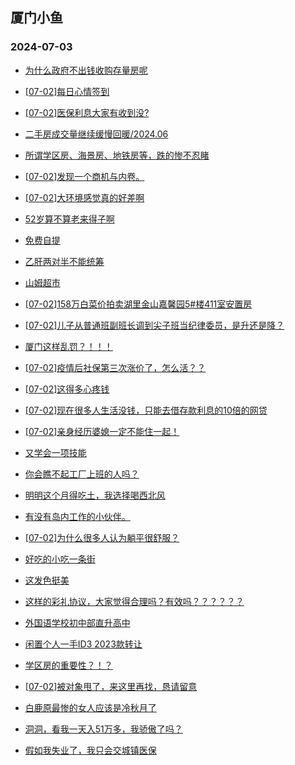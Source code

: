 ## 厦门小鱼 
### 2024-07-03

+ [为什么政府不出钱收购存量房呢](http://bbs.xmfish.com/read-htm-tid-18213018.html)

+ [[07-02]每日心情签到](http://bbs.xmfish.com/read-htm-tid-18212957.html)

+ [[07-02]医保利息大家有收到没?](http://bbs.xmfish.com/read-htm-tid-18213017.html)

+ [二手房成交量继续缓慢回暖/2024.06](http://bbs.xmfish.com/read-htm-tid-18212985.html)

+ [所谓学区房、海景房、地铁房等，跌的惨不忍睹](http://bbs.xmfish.com/read-htm-tid-18213213.html)

+ [[07-02]发现一个商机与内卷。](http://bbs.xmfish.com/read-htm-tid-18213012.html)

+ [[07-02]大环境感觉真的好差啊](http://bbs.xmfish.com/read-htm-tid-18213209.html)

+ [52岁算不算老来得子啊](http://bbs.xmfish.com/read-htm-tid-18213125.html)

+ [免费自提](http://bbs.xmfish.com/read-htm-tid-18213030.html)

+ [乙肝两对半不能统筹](http://bbs.xmfish.com/read-htm-tid-18213039.html)

+ [山姆超市](http://bbs.xmfish.com/read-htm-tid-18213248.html)

+ [[07-02]158万白菜价拍卖湖里金山嘉馨园5#楼411室安置房](http://bbs.xmfish.com/read-htm-tid-18213252.html)

+ [[07-02]儿子从普通班副班长调到尖子班当纪律委员，是升还是降？](http://bbs.xmfish.com/read-htm-tid-18213282.html)

+ [厦门这样乱罚？！！！](http://bbs.xmfish.com/read-htm-tid-18213305.html)

+ [[07-02]疫情后社保第三次涨价了，怎么活？？](http://bbs.xmfish.com/read-htm-tid-18213267.html)

+ [[07-02]这得多心疼钱](http://bbs.xmfish.com/read-htm-tid-18213204.html)

+ [[07-02]现在很多人生活没钱，只能去借存款利息的10倍的网贷](http://bbs.xmfish.com/read-htm-tid-18213197.html)

+ [[07-02]亲身经历婆媳一定不能住一起！](http://bbs.xmfish.com/read-htm-tid-18213359.html)

+ [又学会一项技能](http://bbs.xmfish.com/read-htm-tid-18213212.html)

+ [你会瞧不起工厂上班的人吗？](http://bbs.xmfish.com/read-htm-tid-18213341.html)

+ [明明这个月得吃土，我选择喝西北风](http://bbs.xmfish.com/read-htm-tid-18213318.html)

+ [有没有岛内工作的小伙伴。](http://bbs.xmfish.com/read-htm-tid-18213319.html)

+ [[07-02]为什么很多人认为躺平很舒服？](http://bbs.xmfish.com/read-htm-tid-18213439.html)

+ [好吃的小吃一条街](http://bbs.xmfish.com/read-htm-tid-18213400.html)

+ [这发色挺美](http://bbs.xmfish.com/read-htm-tid-18213465.html)

+ [这样的彩礼协议，大家觉得合理吗？有效吗？？？？？？](http://bbs.xmfish.com/read-htm-tid-18213480.html)

+ [外国语学校初中部直升高中](http://bbs.xmfish.com/read-htm-tid-18213459.html)

+ [闲置个人一手ID3 2023款转让](http://bbs.xmfish.com/read-htm-tid-18213327.html)

+ [学区房的重要性？！？](http://bbs.xmfish.com/read-htm-tid-18213545.html)

+ [[07-02]被对象甩了，来这里再找，恳请留意](http://bbs.xmfish.com/read-htm-tid-18213331.html)

+ [白鹿原最惨的女人应该是冷秋月了](http://bbs.xmfish.com/read-htm-tid-18213385.html)

+ [洞洞，看我一天入51万多，我骄傲了吗？](http://bbs.xmfish.com/read-htm-tid-18213634.html)

+ [假如我失业了，我只会交城镇医保](http://bbs.xmfish.com/read-htm-tid-18213443.html)

